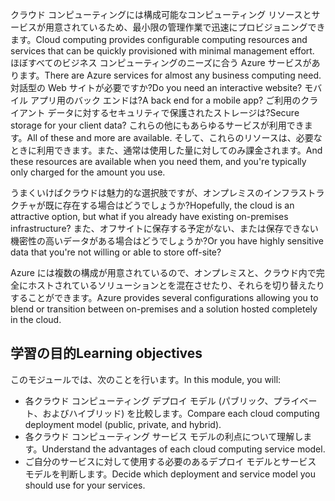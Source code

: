 <span data-ttu-id="6ea68-101">クラウド コンピューティングには構成可能なコンピューティング リソースとサービスが用意されているため、最小限の管理作業で迅速にプロビジョニングできます。</span><span class="sxs-lookup"><span data-stu-id="6ea68-101">Cloud computing provides configurable computing resources and services that can be quickly provisioned with minimal management effort.</span></span> <span data-ttu-id="6ea68-102">ほぼすべてのビジネス コンピューティングのニーズに合う Azure サービスがあります。</span><span class="sxs-lookup"><span data-stu-id="6ea68-102">There are Azure services for almost any business computing need.</span></span> <span data-ttu-id="6ea68-103">対話型の Web サイトが必要ですか?</span><span class="sxs-lookup"><span data-stu-id="6ea68-103">Do you need an interactive website?</span></span> <span data-ttu-id="6ea68-104">モバイル アプリ用のバック エンドは?</span><span class="sxs-lookup"><span data-stu-id="6ea68-104">A back end for a mobile app?</span></span> <span data-ttu-id="6ea68-105">ご利用のクライアント データに対するセキュリティで保護されたストレージは?</span><span class="sxs-lookup"><span data-stu-id="6ea68-105">Secure storage for your client data?</span></span> <span data-ttu-id="6ea68-106">これらの他にもあらゆるサービスが利用できます。</span><span class="sxs-lookup"><span data-stu-id="6ea68-106">All of these and more are available.</span></span> <span data-ttu-id="6ea68-107">そして、これらのリソースは、必要なときに利用できます。また、通常は使用した量に対してのみ課金されます。</span><span class="sxs-lookup"><span data-stu-id="6ea68-107">And these resources are available when you need them, and you're typically only charged for the amount you use.</span></span>

<span data-ttu-id="6ea68-108">うまくいけばクラウドは魅力的な選択肢ですが、オンプレミスのインフラストラクチャが既に存在する場合はどうでしょうか?</span><span class="sxs-lookup"><span data-stu-id="6ea68-108">Hopefully, the cloud is an attractive option, but what if you already have existing on-premises infrastructure?</span></span> <span data-ttu-id="6ea68-109">また、オフサイトに保存する予定がない、または保存できない機密性の高いデータがある場合はどうでしょうか?</span><span class="sxs-lookup"><span data-stu-id="6ea68-109">Or you have highly sensitive data that you're not willing or able to store off-site?</span></span>

<span data-ttu-id="6ea68-110">Azure には複数の構成が用意されているので、オンプレミスと、クラウド内で完全にホストされているソリューションとを混在させたり、それらを切り替えたりすることができます。</span><span class="sxs-lookup"><span data-stu-id="6ea68-110">Azure provides several configurations allowing you to blend or transition between on-premises and a solution hosted completely in the cloud.</span></span>

## <a name="learning-objectives"></a><span data-ttu-id="6ea68-111">学習の目的</span><span class="sxs-lookup"><span data-stu-id="6ea68-111">Learning objectives</span></span>

<span data-ttu-id="6ea68-112">このモジュールでは、次のことを行います。</span><span class="sxs-lookup"><span data-stu-id="6ea68-112">In this module, you will:</span></span>

- <span data-ttu-id="6ea68-113">各クラウド コンピューティング デプロイ モデル (パブリック、プライベート、およびハイブリッド) を比較します。</span><span class="sxs-lookup"><span data-stu-id="6ea68-113">Compare each cloud computing deployment model (public, private, and hybrid).</span></span>
- <span data-ttu-id="6ea68-114">各クラウド コンピューティング サービス モデルの利点について理解します。</span><span class="sxs-lookup"><span data-stu-id="6ea68-114">Understand the advantages of each cloud computing service model.</span></span>
- <span data-ttu-id="6ea68-115">ご自分のサービスに対して使用する必要のあるデプロイ モデルとサービス モデルを判断します。</span><span class="sxs-lookup"><span data-stu-id="6ea68-115">Decide which deployment and service model you should use for your services.</span></span>
